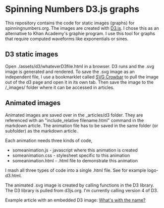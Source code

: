 # Spinning Numbers D3.js graphs

This repository contains the code for static images (graphs) for spinningnumbers.org. The images are created with [D3.js](http://d3js.org). I chose this as an alternative to Khan Academy's graphie program. I use this tool for graphs that require computed waveforms like exponentials or sines.

## D3 static images

Open ./assets/d3/whateverD3file.html in a browser. D3 runs and the .svg image is generated and rendered. To save the .svg image as an independent file, I use a bookmarklet called [SVG Crowbar](http://nytimes.github.io/svg-crowbar/) to pull the image out of the d3 page and open it in its own tab. Then save the image to the /_images/ folder where it can be accessed in articles.

## Animated images 

Animated images are saved over in the \_articles/d3 folder. They are referenced with an "include_relative filename.html" command in the markdown article. The animation file has to be saved in the same folder (or subfolder) as the markdown article.

Each animation needs three kinds of code,

* someanimation.js - javascript where this animation is created
* someanimation.css - stylesheet specific to this animation
* someanimation.html - .html file to demonstrate this animation

I mash all three types of code into a single .html file. See for example logo-d3.html.

The animated .svg image is created by calling functions in the D3 library. The D3 library is pulled from d3js.org. I'm currently calling version 4 of D3.

Example article with an embedded D3 image: [What's with the name?](http://spinningnumbers.org/a/whats-with-the-name.html)


